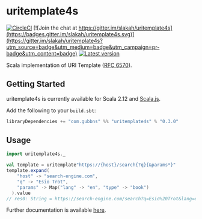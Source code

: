 # uritemplate4s
[![CircleCI](https://circleci.com/gh/Slakah/uritemplate4s/tree/master.svg?style=svg)](https://circleci.com/gh/Slakah/uritemplate4s/tree/master)
[![Join the chat at https://gitter.im/slakah/uritemplate4s](https://badges.gitter.im/slakah/uritemplate4s.svg)](https://gitter.im/slakah/uritemplate4s?utm_source=badge&utm_medium=badge&utm_campaign=pr-badge&utm_content=badge)
[![Latest version](https://index.scala-lang.org/slakah/uritemplate4s/uritemplate4s/latest.svg?color=orange)](https://index.scala-lang.org/slakah/uritemplate4s/uritemplate4s)

Scala implementation of URI Template ([RFC 6570](https://tools.ietf.org/html/rfc6570)).

## Getting Started

uritemplate4s is currently available for Scala 2.12 and [Scala.js](http://www.scala-js.org/).

Add the following to your `build.sbt`:

```scala
libraryDependencies += "com.gubbns" %% "uritemplate4s" % "0.3.0"
```

## Usage

```scala
import uritemplate4s._

val template = uritemplate"https://{host}/search{?q}{&params*}"
template.expand(
    "host" -> "search-engine.com",
    "q" -> "Esio Trot",
    "params" -> Map("lang" -> "en", "type" -> "book")
  ).value
// res0: String = https://search-engine.com/search?q=Esio%20Trot&lang=en&type=book
```

Further documentation is available [here](https://slakah.github.io/uritemplate4s/).

